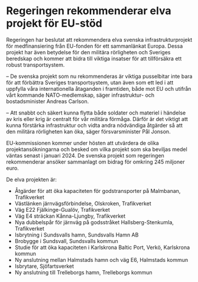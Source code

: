 # Regeringen rekommenderar elva projekt för EU-stöd

Regeringen har beslutat att rekommendera elva svenska infrastrukturprojekt för medfinansiering från EU-fonden för ett sammanlänkat Europa. Dessa projekt har även betydelse för den militära rörligheten och Sveriges beredskap och kommer att bidra till viktiga insatser för att tillförsäkra ett robust transportsystem.

– De svenska projekt som nu rekommenderas är viktiga pusselbitar inte bara för att förbättra Sveriges transportsystem, utan även som ett led i att uppfylla våra internationella åtaganden i framtiden, både mot EU och utifrån vårt kommande NATO-medlemskap, säger infrastruktur- och bostadsminister Andreas Carlson.

– Att snabbt och säkert kunna flytta både soldater och materiel i händelse av kris eller krig är centralt för vår militära förmåga. Därför är det viktigt att kunna förstärka infrastruktur och vidta andra nödvändiga åtgärder så att den militära rörligheten kan öka, säger försvarsminister Pål Jonson.

EU-kommissionen kommer under hösten att utvärdera de olika projektansökningarna och besked om vilka projekt som ska beviljas medel väntas senast i januari 2024. De svenska projekt som regeringen rekommenderar ansöker sammanlagt om bidrag för omkring 245 miljoner euro.

De elva projekten är:

* Åtgärder för att öka kapaciteten för godstransporter på Malmbanan, Trafikverket
* Västlänken järnvägsförbindelse, Olskroken, Trafikverket
* Väg E22 Fjälkinge-Gualöv, Trafikverket
* Väg E4 sträckan Kånna-Ljungby, Trafikverket
* Nya dubbelspår för järnväg på godsstråket Hallsberg-Stenkumla, Trafikverket
* Isbrytning i Sundsvalls hamn, Sundsvalls Hamn AB
* Brobygge i Sundsvall, Sundsvalls kommun
* Studie för att öka kapaciteten i Karlskrona Baltic Port, Verkö, Karlskrona kommun
* Ny anslutning mellan Halmstads hamn och väg E6, Halmstads kommun
* Isbrytare, Sjöfartsverket
* Ny anslutning till Trelleborgs hamn, Trelleborgs kommun

